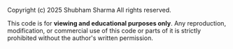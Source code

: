 Copyright (c) 2025 Shubham Sharma
All rights reserved.

This code is for **viewing and educational purposes only**.
Any reproduction, modification, or commercial use of this code or parts of it
is strictly prohibited without the author's written permission.

